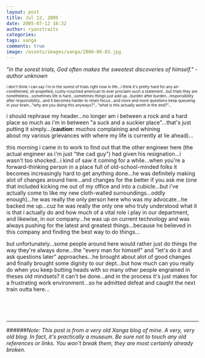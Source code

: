 ```yaml
---
layout: post
title: Jul 12, 2005
date: 2005-07-12 16:32
author: ryanstraits
categories:
tags: xanga
comments: true
image: /assets/images/xanga/2006-06-03.jpg
---
```

<P><EM>"in the sorest trials, God often makes the sweetest discoveries of himself." - author unknown</EM></P>

<!-- break -->

<P><FONT size="1">i don't think i can say i'm in the sorest of trials right now in life...i think it's pretty hard for any air-conditioned, oil-propelled, cushy-couched american to ever proclaim such a statement...but trials they are nonetheless...sometimes life is hard...sometimes things just add up...burden after burden...responsibility after responsibility...and it becomes harder to retain focus...and more and more questions keep queueing in your brain..."why are you doing this anyways?"..."what is this actually worth in the end?"...</FONT></P>
<P>i should rephrase my header...no longer am i between a rock and a hard place so much as i'm in between "a suck and a suckier place"...that's just putting it simply...(<STRONG>caution:</STRONG> muchos complaining and whining about&nbsp;my&nbsp;various grievances with&nbsp;where my life is currently at&nbsp;lie ahead)...</P>
<P>this morning i came in to work to find out that the other engineer here (the actual engineer as i'm just "the cad guy") had given his resignation...i wasn't too shocked...i kind of saw it coming for a while...when you're a forward-thinking person in a place full of old-school-minded&nbsp;folks it becomes increasingly hard to get anything done...he was definitely making alot of changes around here...and changes for the better if you ask me (one that included kicking me out of my office and into a cubicle...but&nbsp;i've actually come to like my new cloth-walled surroundings...oddly enough)...he was really the only person here&nbsp;who was&nbsp;my advocate...he backed me up...cuz he was really the only one who truly understood what it is that i actually do and how much of a vital role i play in our department, and likewise, in our company...he was up on current technology and was always pushing for the latest and greatest things...because he believed in this company and finding the best way to do things...</P>
<P>but unfortunately...some people around here would rather just do things the way they're always done...the "every man for himself" and "let's&nbsp;do it and ask questions later" approaches...he brought about alot of good changes and finally brought some dignity to our dept...but how much can you really do when you keep butting heads with so many other people engrained in theses old mindsets? it can't be done...and in the process it's just makes for a frustrating work environment...so he admitted defeat and caught the next train outta here...</P>
<P>&nbsp;</P>
<P><FONT size="2"><FONT size="2"><FONT size="3"></FONT>&nbsp;</P></FONT></FONT>

---

######*Note: This post is from a very old Xanga blog of mine. A very, very old blog. In fact, it's practically a museum. Be sure not to touch any old references or links. You won't break them, they are most certainly already broken.*